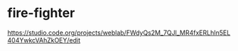 # fire-fighter
https://studio.code.org/projects/weblab/FWdyQs2M_7QJl_MR4fxERLhIn5EL404YwkcVAhZkOEY/edit

